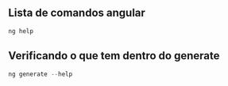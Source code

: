 ## Lista de comandos angular

```js
ng help
```

## Verificando o que tem dentro do generate

```js
ng generate --help
```